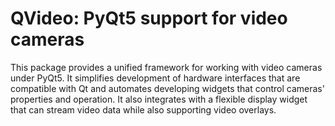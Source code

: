 # **QVideo:** PyQt5 support for video cameras

This package provides a unified framework for working with
video cameras under PyQt5. It simplifies development of hardware
interfaces that are compatible with Qt and automates developing
widgets that control cameras' properties and operation.
It also integrates with a flexible display widget that can
stream video data while also supporting video overlays.
